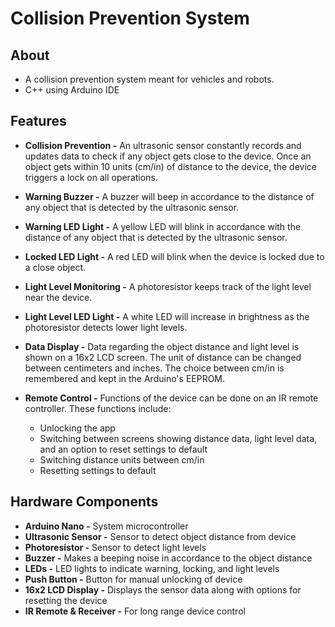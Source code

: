 # Collision Prevention System

## About

- A collision prevention system meant for vehicles and robots.
- C++ using Arduino IDE

<!-- ![alt text](https://github.com/kyriosaa/axis/blob/main/images/axis1.JPG "Axis Image 1") -->

## Features

- **Collision Prevention -** An ultrasonic sensor constantly records and updates data to check if any object gets close to the device. Once an object gets within 10 units (cm/in) of distance to the device, the device triggers a lock on all operations.
- **Warning Buzzer -** A buzzer will beep in accordance to the distance of any object that is detected by the ultrasonic sensor.
- **Warning LED Light -** A yellow LED will blink in accordance with the distance of any object that is detected by the ultrasonic sensor.
- **Locked LED Light -** A red LED will blink when the device is locked due to a close object.

- **Light Level Monitoring -** A photoresistor keeps track of the light level near the device.
- **Light Level LED Light -** A white LED will increase in brightness as the photoresistor detects lower light levels.

- **Data Display -** Data regarding the object distance and light level is shown on a 16x2 LCD screen. The unit of distance can be changed between centimeters and inches. The choice between cm/in is remembered and kept in the Arduino's EEPROM.
- **Remote Control -** Functions of the device can be done on an IR remote controller. These functions include: 
    - Unlocking the app
    - Switching between screens showing distance data, light level data, and an option to reset settings to default
    - Switching distance units between cm/in
    - Resetting settings to default

## Hardware Components

- **Arduino Nano -** System microcontroller
- **Ultrasonic Sensor -** Sensor to detect object distance from device
- **Photoresistor -** Sensor to detect light levels
- **Buzzer -** Makes a beeping noise in accordance to the object distance
- **LEDs -** LED lights to indicate warning, locking, and light levels
- **Push Button -** Button for manual unlocking of device
- **16x2 LCD Display -** Displays the sensor data along with options for resetting the device
- **IR Remote & Receiver -** For long range device control